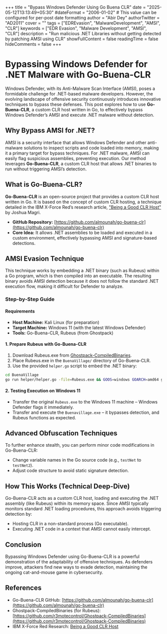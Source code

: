 +++
title = "Bypass Windows Defender Using Go Buena CLR"
date = "2025-05-12T13:13:49+05:30"
#dateFormat = "2006-01-02" # This value can be configured for per-post date formatting
author = "Abir Dey"
authorTwitter = "AD2011"
cover = ""
tags = ["EDREvasion", "MalwareDevelopment", "AMSI", "CLR"]
keywords = ["EDR Evasion", "Malware Development", "AMSI", "CLR"]
description = "Run malicious .NET Libraries without getting detected by patching AMSI using CLR"
showFullContent = false
readingTime = false
hideComments = false
+++

# Bypassing Windows Defender for .NET Malware with Go-Buena-CLR

Windows Defender, with its Anti-Malware Scan Interface (AMSI), poses a formidable challenge for .NET-based malware developers. However, the evolving landscape of offensive security continuously introduces innovative techniques to bypass these defenses. This post explores how to use **Go-Buena-CLR**, a custom CLR host written in Go, to effectively bypass Windows Defender’s AMSI and execute .NET malware without detection.

## Why Bypass AMSI for .NET?

AMSI is a security interface that allows Windows Defender and other anti-malware solutions to inspect scripts and code loaded into memory, making it a primary target for bypass techniques. For .NET malware, AMSI can easily flag suspicious assemblies, preventing execution. Our method leverages **Go-Buena-CLR**, a custom CLR host that allows .NET binaries to run without triggering AMSI’s detection.

## What is Go-Buena-CLR?

**Go-Buena-CLR** is an open-source project that provides a custom CLR host written in Go. It is based on the concept of custom CLR hosting, a technique detailed in the IBM X-Force Red’s research article, ["Being a Good CLR Host"](https://www.ibm.com/think/x-force/being-a-good-clr-host-modernizing-offensive-net-tradecraft) by Joshua Magri.

* **GitHub Repository:** [https://github.com/almounah/go-buena-clr](https://github.com/almounah/go-buena-clr)
* **Core Idea:** It allows .NET assemblies to be loaded and executed in a custom environment, effectively bypassing AMSI and signature-based detections.

## AMSI Evasion Technique

This technique works by embedding a .NET binary (such as Rubeus) within a Go program, which is then compiled into an executable. The resulting binary avoids AMSI detection because it does not follow the standard .NET execution flow, making it difficult for Defender to analyze.

### Step-by-Step Guide

#### Requirements

* **Host Machine:** Kali Linux (for preparation)
* **Target Machine:** Windows 11 (with the latest Windows Defender)
* **Tools:** Go-Buena-CLR, Rubeus (from Ghostpack)

#### 1. Prepare Rubeus with Go-Buena-CLR

1. Download Rubeus.exe from [Ghostpack-CompiledBinaries](https://github.com/r3motecontrol/Ghostpack-CompiledBinaries).
2. Place Rubeus.exe in the `BuenaVillage/` directory of Go-Buena-CLR.
3. Use the provided `helper.go` script to embed the .NET binary:

```bash
cd BuenaVillage
go run helper/helper.go -file=Rubeus.exe && GOOS=windows GOARCH=amd64 go build
```

#### 2. Testing Execution on Windows 11

* Transfer the original `Rubeus.exe` to the Windows 11 machine – Windows Defender flags it immediately.
* Transfer and execute the `Buenavillage.exe` – it bypasses detection, and Rubeus functions as expected.

## Advanced Obfuscation Techniques

To further enhance stealth, you can perform minor code modifications in Go-Buena-CLR:

* Change variable names in the Go source code (e.g., `testNet` to `testNet2`).
* Adjust code structure to avoid static signature detection.

## How This Works (Technical Deep-Dive)

Go-Buena-CLR acts as a custom CLR host, loading and executing the .NET assembly (like Rubeus) within its memory space. Since AMSI typically monitors standard .NET loading procedures, this approach avoids triggering detection by:

* Hosting CLR in a non-standard process (Go executable).
* Executing .NET code in a context that AMSI cannot easily intercept.

## Conclusion

Bypassing Windows Defender using Go-Buena-CLR is a powerful demonstration of the adaptability of offensive techniques. As defenders improve, attackers find new ways to evade detection, maintaining the ongoing cat-and-mouse game in cybersecurity.

## References

* Go-Buena-CLR GitHub: [https://github.com/almounah/go-buena-clr](https://github.com/almounah/go-buena-clr)
* Ghostpack-CompiledBinaries (for Rubeus): [https://github.com/r3motecontrol/Ghostpack-CompiledBinaries](https://github.com/r3motecontrol/Ghostpack-CompiledBinaries)
* IBM X-Force Red Research: [Being a Good CLR Host](https://www.ibm.com/think/x-force/being-a-good-clr-host-modernizing-offensive-net-tradecraft)
